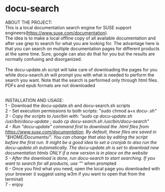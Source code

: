 # docu-search
ABOUT THE PROJECT:<br>
This is a local documentation search engine for SUSE support engineers(https://www.suse.com/documentation). <br>
The idea is to make a local offline copy of all available documentation and after use grep to search for what you are looking for. The advantage here is that you can search on multiple documentation pages for different products at the same time. Sure, google can also do that for you but the results are normally confusing and disorganized.<br><br>
The docu-update.sh script will take care of downloading the pages for you while docu-search.sh will prompt you with what is needed to perform the search you want. Note that the search is performed only through html files. PDFs and epub formats are not downloaded<br><br>

INSTALLATION AND USAGE:<br>
1 - Download the docu-update.sh and docu-search.sh scripts<br>
2 - Set execution permissions to both scripts: "sudo chmod a+x docu-*.sh"<br>
3 - Copy the scripts to /usr/bin with: "sudo cp docu-update.sh /usr/bin/docu-update ; sudo cp docu-search.sh /usr/bin/docu-search"<br>
4 - Run "docu-update" command first to download the .html files from https://www.suse.com/documentation. By default, these files are saved in "$HOME/Documents/". You can change that also by editing the script before the first run. It might be a good idea to set a cronjob to also run the docu-update.sh automatically. The docu-update.sh is set to download new documentation htmls ONLY if a new version is in place on the website<br>
5 - After the download is done, run docu-search to start searching. If you want to search for all products, use "*" when prompted<br>
6 - Once you find what you need, open the local page you downloaded with your browser (i suggest using w3m if you want to open that from the terminal)<br>
7 - enjoy<br>
